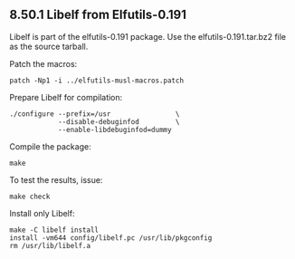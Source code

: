 ## 8.50.1 Libelf from Elfutils-0.191

Libelf is part of the elfutils-0.191 package. Use the elfutils-0.191.tar.bz2 file as the source tarball.

Patch the macros:

```shell
patch -Np1 -i ../elfutils-musl-macros.patch
```

Prepare Libelf for compilation:

```shell
./configure --prefix=/usr                \
            --disable-debuginfod         \
            --enable-libdebuginfod=dummy
```

Compile the package:

```shell
make
```

To test the results, issue:

```shell
make check
```

Install only Libelf:

```shell
make -C libelf install
install -vm644 config/libelf.pc /usr/lib/pkgconfig
rm /usr/lib/libelf.a
```